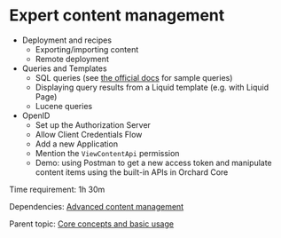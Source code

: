 # Expert content management

- Deployment and recipes
  - Exporting/importing content
  - Remote deployment
- Queries and Templates
  - SQL queries (see [the official docs](https://docs.orchardcore.net/en/dev/docs/reference/modules/Queries/#executing-sql-queries) for sample queries)
  - Displaying query results from a Liquid template (e.g. with Liquid Page)
  - Lucene queries
- OpenID
  - Set up the Authorization Server
  - Allow Client Credentials Flow
  - Add a new Application
  - Mention the `ViewContentApi` permission
  - Demo: using Postman to get a new access token and manipulate content items using the built-in APIs in Orchard Core

Time requirement: 1h 30m

Dependencies: [Advanced content management](AdvancedContentManagement)

Parent topic: [Core concepts and basic usage](./)
